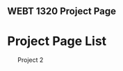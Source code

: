 ## WEBT 1320 Project Page

<h1> Project Page List</h1>

<ul>
<a herf="project2/index.html" target="_blank"> Project 2</a>
</ul>